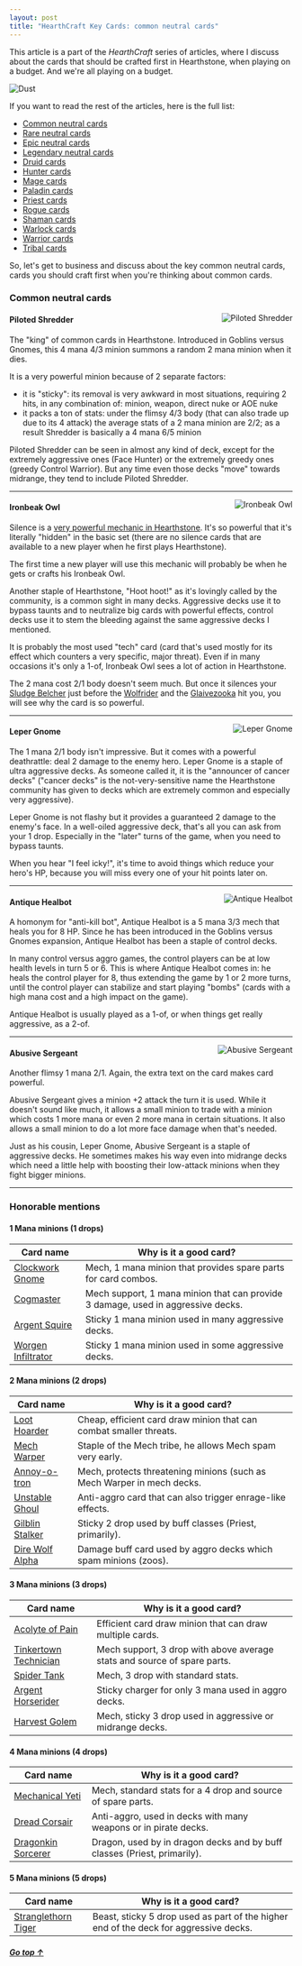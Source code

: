 ```yaml
--- 
layout: post 
title: "HearthCraft Key Cards: common neutral cards"
---
```


This article is a part of the *HearthCraft* series of articles, where I discuss about the cards that should be crafted
first in Hearthstone, when playing on a budget. And we're all playing on a budget.

<img src="/images/posts/hearthcraft-basics/dust.jpeg" alt="Dust" style="display: block; margin: 0 auto;">

If you want to read the rest of the articles, here is the full list:

<a name="toc"><a>

* [Common neutral cards](#commons-neutrals)
* [Rare neutral cards](#rare-neutrals)
* [Epic neutral cards](http://hearthstone.oblio360.com/2015/11/23/hearthcraft-key-epics-legendaries/#epic-neutrals)
* [Legendary neutral cards](http://hearthstone.oblio360.com/2015/11/23/hearthcraft-key-epics-legendaries/#legendary-neutrals)
* [Druid cards](#druid)
* [Hunter cards](#hunter)
* [Mage cards](#mage)
* [Paladin cards](#paladin)
* [Priest cards](#priest)
* [Rogue cards](#rogue)
* [Shaman cards](#shaman)
* [Warlock cards](#warlock)
* [Warrior cards](#warrior)
* [Tribal cards](#tribals)

So, let's get to business and discuss about the key common neutral cards, cards you should craft first when you're
thinking about common cards.

### <a name="common-neutrals">Common neutral cards</a>

<img src="/images/common/piloted-shredder.png" alt="Piloted Shredder" style="float: right">

#### Piloted Shredder

The "king" of common cards in Hearthstone. Introduced in Goblins versus Gnomes, this 4 mana 4/3 minion summons a random
2 mana minion when it dies.

It is a very powerful minion because of 2 separate factors:

* it is "sticky": its removal is very awkward in most situations, requiring 2 hits, in any combination of: minion,
  weapon, direct nuke or AOE nuke
* it packs a ton of stats: under the flimsy 4/3 body (that can also trade up due to its 4 attack) the average stats of a
  2 mana minion are 2/2; as a result Shredder is basically a 4 mana 6/5 minion

Piloted Shredder can be seen in almost any kind of deck, except for the extremely aggressive ones (Face Hunter) or the
extremely greedy ones (greedy Control Warrior). But any time even those decks "move" towards midrange, they tend to
include Piloted Shredder.

* * *

<img src="/images/common/ironbeak-owl.png" alt="Ironbeak Owl" style="float: right">

#### Ironbeak Owl

Silence is a [very powerful mechanic in
Hearthstone](https://www.reddit.com/r/hearthstone/comments/34swjq/interview_with_senior_game_designer_ben_brode_got/cqxun0c).
It's so powerful that it's literally "hidden" in the basic set (there are no silence cards that are available to a new
player when he first plays Hearthstone).

The first time a new player will use this mechanic will probably be when he gets or crafts his Ironbeak Owl.

Another staple of Hearthstone, "Hoot hoot!" as it's lovingly called by the community, is a common sight in many decks.
Aggressive decks use it to bypass taunts and to neutralize big cards with powerful effects, control decks use it to stem
the bleeding against the same aggressive decks I mentioned.

It is probably the most used "tech" card (card that's used mostly for its effect which counters a very specific, major
threat). Even if in many occasions it's only a 1-of, Ironbeak Owl sees a lot of action in Hearthstone.

The 2 mana cost 2/1 body doesn't seem much. But once it silences your <a
href="http://www.hearthpwn.com/cards/7749-sludge-belcher">Sludge Belcher</a> just before the <a
href="http://www.hearthpwn.com/cards/174-wolfrider">Wolfrider</a> and the
<a href="http://www.hearthpwn.com/cards/12267-glaivezooka">Glaivezooka</a> hit you, you will see why the card is so powerful.

* * *

<img src="/images/common/leper-gnome.png" alt="Leper Gnome" style="float: right">

#### Leper Gnome

The 1 mana 2/1 body isn't impressive. But it comes with a powerful deathrattle: deal 2 damage to the enemy hero.
Leper Gnome is a staple of ultra aggressive decks. As someone called it, it is the "announcer of cancer decks" ("cancer
decks" is the not-very-sensitive name the Hearthstone community has given to decks which are extremely common and
especially very aggressive).

Leper Gnome is not flashy but it provides a guaranteed 2 damage to the enemy's face. In a well-oiled aggressive deck,
that's all you can ask from your 1 drop. Especially in the "later" turns of the game, when you need to bypass taunts.

When you hear "I feel icky!", it's time to avoid things which reduce your hero's HP, because you will miss every one of
your hit points later on.

* * *

<img src="/images/common/antique-healbot.png" alt="Antique Healbot" style="float: right">

#### Antique Healbot

A homonym for "anti-kill bot", Antique Healbot is a 5 mana 3/3 mech that heals you for 8 HP. Since he has been
introduced in the Goblins versus Gnomes expansion, Antique Healbot has been a staple of control decks.

In many control versus aggro games, the control players can be at low health levels in turn 5 or 6. This is where
Antique Healbot comes in: he heals the control player for 8, thus extending the game by 1 or 2 more turns, until the
control player can stabilize and start playing "bombs" (cards with a high mana cost and a high impact on the game).

Antique Healbot is usually played as a 1-of, or when things get really aggressive, as a 2-of.

* * *

<img src="/images/common/abusive-sergeant.png" alt="Abusive Sergeant" style="float: right">

#### Abusive Sergeant

Another flimsy 1 mana 2/1. Again, the extra text on the card makes card powerful. 

Abusive Sergeant gives a minion +2
attack the turn it is used. While it doesn't sound like much, it allows a small minion to trade with a minion which
costs 1 more mana or even 2 more mana in certain situations. It also allows a small minion to do a lot more face damage
when that's needed.

Just as his cousin, Leper Gnome, Abusive Sergeant is a staple of aggressive decks. He sometimes makes his way even into
midrange decks which need a little help with boosting their low-attack minions when they fight bigger minions.

* * *

### Honorable mentions

#### 1 Mana minions (1 drops)

| Card name                   | Why is it a good card? |
| --------------------------- | -------------- |
| <a href="http://www.hearthpwn.com/cards/12200-clockwork-gnome">Clockwork Gnome</a> | Mech, 1 mana minion that provides spare parts for card combos. |
| <a href="http://www.hearthpwn.com/cards/12179-cogmaster">Cogmaster</a> | Mech support, 1 mana minion that can provide 3 damage, used in aggressive decks. |
| <a href="http://www.hearthpwn.com/cards/473-argent-squire">Argent Squire</a> | Sticky 1 mana minion used in many aggressive decks. |
| <a href="http://www.hearthpwn.com/cards/112-worgen-infiltrator">Worgen Infiltrator</a> | Sticky 1 mana minion used in some aggressive decks. |

#### 2 Mana minions (2 drops)

| Card name                   | Why is it a good card? |
| --------------------------- | -------------- |
| <a href="http://www.hearthpwn.com/cards/395-loot-hoarder">Loot Hoarder</a> | Cheap, efficient card draw minion that can combat smaller threats. |
| <a href="http://www.hearthpwn.com/cards/12188-mechwarper">Mech Warper</a> | Staple of the Mech tribe, he allows Mech spam very early. |
| <a href="http://www.hearthpwn.com/cards/12181-annoy-o-tron">Annoy-o-tron</a> | Mech, protects threatening minions (such as Mech Warper in mech decks. |
| <a href="http://www.hearthpwn.com/cards/7757-unstable-ghoul">Unstable Ghoul</a> | Anti-aggro card that can also trigger enrage-like effects. |
| <a href="http://www.hearthpwn.com/cards/12249-gilblin-stalker">Gilblin Stalker</a> | Sticky 2 drop used by buff classes (Priest, primarily). |
| <a href="http://www.hearthpwn.com/cards/305-dire-wolf-alpha">Dire Wolf Alpha</a> | Damage buff card used by aggro decks which spam minions (zoos). |

#### 3 Mana minions (3 drops)

| Card name                   | Why is it a good card? |
| --------------------------- | -------------- |
| <a href="http://www.hearthpwn.com/cards/428-acolyte-of-pain">Acolyte of Pain</a> | Efficient card draw minion that can draw multiple cards. |
| <a href="http://www.hearthpwn.com/cards/12202-tinkertown-technician">Tinkertown Technician</a> | Mech support, 3 drop with above average stats and source of spare parts. |
| <a href="http://www.hearthpwn.com/cards/12184-spider-tank">Spider Tank</a> | Mech, 3 drop with standard stats. |
| <a href="http://www.hearthpwn.com/cards/22301-argent-horserider">Argent Horserider</a> | Sticky charger for only 3 mana used in aggro decks. |
| <a href="http://www.hearthpwn.com/cards/386-harvest-golem">Harvest Golem</a> | Mech, sticky 3 drop used in aggressive or midrange decks. |

#### 4 Mana minions (4 drops)

| Card name                   | Why is it a good card? |
| --------------------------- | -------------- |
| <a href="http://www.hearthpwn.com/cards/12253-mechanical-yeti">Mechanical Yeti</a> | Mech, standard stats for a 4 drop and source of spare parts. |
| <a href="http://www.hearthpwn.com/cards/261-dread-corsair">Dread Corsair</a> | Anti-aggro, used in decks with many weapons or in pirate decks. |
| <a href="">Dragonkin Sorcerer</a> | Dragon, used by in dragon decks and by buff classes (Priest, primarily). |

#### 5 Mana minions (5 drops)

| Card name                   | Why is it a good card? |
| --------------------------- | -------------- |
| <a href="http://www.hearthpwn.com/cards/338-stranglethorn-tiger">Stranglethorn Tiger</a> | Beast, sticky 5 drop used as part of the higher end of the deck for aggressive decks. |

##### [Go top ↑](#toc)

